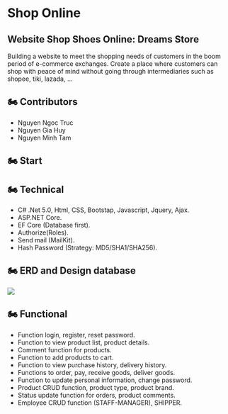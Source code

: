 # Shop Online
<h2>Website Shop Shoes Online: Dreams Store</h2>

Building a website to meet the shopping needs of customers in the boom period of e-commerce exchanges. 
Create a place where customers can shop with peace of mind without going through intermediaries such as shopee, tiki, lazada, ...

## 🏍 Contributors
- Nguyen Ngoc Truc
- Nguyen Gia Huy
- Nguyen Minh Tam

## 🏍 Start

## 🏍 Technical
- C# .Net 5.0, Html, CSS, Bootstap, Javascript, Jquery, Ajax.
- ASP.NET Core.
- EF Core (Database first).
- Authorize(Roles).
- Send mail (MailKit).
- Hash Password (Strategy: MD5/SHA1/SHA256).

## 🏍 ERD and Design database
<img src="https://i.imgur.com/gn5Bcyy.jpg" />

## 🏍 Functional
- Function login, register, reset password.
- Function to view product list, product details.
- Comment function for products.
- Function to add products to cart.
- Function to view purchase history, delivery history.
- Functions to order, pay, receive goods, deliver goods.
- Function to update personal information, change password.
- Product CRUD function, product type, product brand.
- Status update function for orders, product comments.
- Employee CRUD function (STAFF-MANAGER), SHIPPER.
